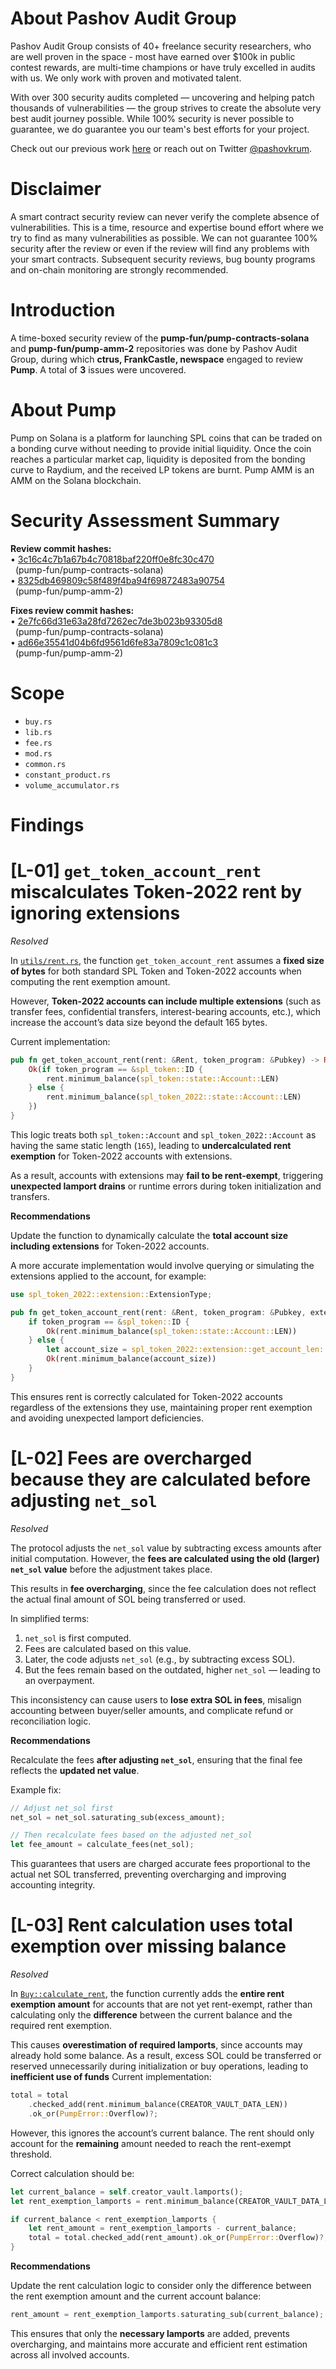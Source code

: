
# About Pashov Audit Group


Pashov Audit Group consists of 40+ freelance security researchers, who are well proven in the space - most have earned over $100k in public contest rewards, are multi-time champions or have truly excelled in audits with us. We only work with proven and motivated talent.

With over 300 security audits completed — uncovering and helping patch thousands of vulnerabilities — the group strives to create the absolute very best audit journey possible. While 100% security is never possible to guarantee, we do guarantee you our team's best efforts for your project. 

Check out our previous work [here](https://github.com/pashov/audits) or reach out on Twitter [@pashovkrum](https://twitter.com/pashovkrum).
    

# Disclaimer


A smart contract security review can never verify the complete absence of vulnerabilities. This is a time, resource and expertise bound effort where we try to find as many vulnerabilities as possible. We can not guarantee 100% security after the review or even if the review will find any problems with your smart contracts. Subsequent security reviews, bug bounty programs and on-chain monitoring are strongly recommended.


# Introduction

<p>A time-boxed security review of the <strong>pump-fun/pump-contracts-solana</strong> and <strong>pump-fun/pump-amm-2</strong> repositories was done by Pashov Audit Group, during which <strong>ctrus, FrankCastle, newspace</strong> engaged to review <strong>Pump</strong>. A total of <strong>3</strong> issues were uncovered.</p>

# About Pump

<p>Pump on Solana is a platform for launching SPL coins that can be traded on a bonding curve without needing to provide initial liquidity. Once the coin reaches a particular market cap, liquidity is deposited from the bonding curve to Raydium, and the received LP tokens are burnt. Pump AMM is an AMM on the Solana blockchain.</p>

# Security Assessment Summary

**Review commit hashes:**<br>• [3c16c4c7b1a67b4c70818baf220ff0e8fc30c470](https://github.com/pump-fun/pump-contracts-solana/tree/3c16c4c7b1a67b4c70818baf220ff0e8fc30c470)<br>&nbsp;&nbsp;(pump-fun/pump-contracts-solana)<br>• [8325db469809c58f489f4ba94f69872483a90754](https://github.com/pump-fun/pump-amm-2/tree/8325db469809c58f489f4ba94f69872483a90754)<br>&nbsp;&nbsp;(pump-fun/pump-amm-2)

**Fixes review commit hashes:**<br>• [2e7fc66d31e63a28fd7262ec7de3b023b93305d8](https://github.com/pump-fun/pump-contracts-solana/tree/2e7fc66d31e63a28fd7262ec7de3b023b93305d8)<br>&nbsp;&nbsp;(pump-fun/pump-contracts-solana)<br>• [ad66e35541d04b6fd9561d6fe83a7809c1c081c3](https://github.com/pump-fun/pump-amm-2/tree/ad66e35541d04b6fd9561d6fe83a7809c1c081c3)<br>&nbsp;&nbsp;(pump-fun/pump-amm-2)




# Scope

- `buy.rs`
- `lib.rs`
- `fee.rs`
- `mod.rs`
- `common.rs`
- `constant_product.rs`
- `volume_accumulator.rs`

# Findings



# [L-01] `get_token_account_rent` miscalculates Token-2022 rent by ignoring extensions

_Resolved_

In [`utils/rent.rs`](https://github.com/pump-fun/pump-amm-2/blob/8325db469809c58f489f4ba94f69872483a90754/programs/pump-amm/src/utils/rent.rs#L50), the function `get_token_account_rent` assumes a **fixed size of bytes** for both standard SPL Token and Token-2022 accounts when computing the rent exemption amount.

However, **Token-2022 accounts can include multiple extensions** (such as transfer fees, confidential transfers, interest-bearing accounts, etc.), which increase the account’s data size beyond the default 165 bytes.

Current implementation:

```rust
pub fn get_token_account_rent(rent: &Rent, token_program: &Pubkey) -> Result<u64> {
    Ok(if token_program == &spl_token::ID {
        rent.minimum_balance(spl_token::state::Account::LEN)
    } else {
        rent.minimum_balance(spl_token_2022::state::Account::LEN)
    })
}
```

This logic treats both `spl_token::Account` and `spl_token_2022::Account` as having the same static length (`165`), leading to **undercalculated rent exemption** for Token-2022 accounts with extensions.

As a result, accounts with extensions may **fail to be rent-exempt**, triggering **unexpected lamport drains** or runtime errors during token initialization and transfers.

**Recommendations**

Update the function to dynamically calculate the **total account size including extensions** for Token-2022 accounts.

A more accurate implementation would involve querying or simulating the extensions applied to the account, for example:

```rust
use spl_token_2022::extension::ExtensionType;

pub fn get_token_account_rent(rent: &Rent, token_program: &Pubkey, extensions: &[ExtensionType]) -> Result<u64> {
    if token_program == &spl_token::ID {
        Ok(rent.minimum_balance(spl_token::state::Account::LEN))
    } else {
        let account_size = spl_token_2022::extension::get_account_len::<spl_token_2022::state::Account>(extensions);
        Ok(rent.minimum_balance(account_size))
    }
}
```

This ensures rent is correctly calculated for Token-2022 accounts regardless of the extensions they use, maintaining proper rent exemption and avoiding unexpected lamport deficiencies.



# [L-02] Fees are overcharged because they are calculated before adjusting `net_sol`

_Resolved_

The protocol adjusts the `net_sol` value by subtracting excess amounts after initial computation. However, the **fees are calculated using the old (larger) `net_sol` value** before the adjustment takes place.

This results in **fee overcharging**, since the fee calculation does not reflect the actual final amount of SOL being transferred or used.

In simplified terms:

1. `net_sol` is first computed.
2. Fees are calculated based on this value.
3. Later, the code adjusts `net_sol` (e.g., by subtracting excess SOL).
4. But the fees remain based on the outdated, higher `net_sol` — leading to an overpayment.

This inconsistency can cause users to **lose extra SOL in fees**, misalign accounting between buyer/seller amounts, and complicate refund or reconciliation logic.

**Recommendations**

Recalculate the fees **after adjusting `net_sol`**, ensuring that the final fee reflects the **updated net value**.

Example fix:

```rust
// Adjust net_sol first
net_sol = net_sol.saturating_sub(excess_amount);

// Then recalculate fees based on the adjusted net_sol
let fee_amount = calculate_fees(net_sol);
```

This guarantees that users are charged accurate fees proportional to the actual net SOL transferred, preventing overcharging and improving accounting integrity.



# [L-03] Rent calculation uses total exemption over missing balance

_Resolved_

In [`Buy::calculate_rent`](https://github.com/pump-fun/pump-contracts-solana/pull/99/files#diff-53abacb17a0e41134c0f871af33a9e8a4065871c446ee825bfee2bb8fe7d2047R1311-R1338), the function currently adds the **entire rent exemption amount** for accounts that are not yet rent-exempt, rather than calculating only the **difference** between the current balance and the required rent exemption.

This causes **overestimation of required lamports**, since accounts may already hold some balance. As a result, excess SOL could be transferred or reserved unnecessarily during initialization or buy operations, leading to **inefficient use of funds** 
Current implementation:

```rust
total = total
    .checked_add(rent.minimum_balance(CREATOR_VAULT_DATA_LEN))
    .ok_or(PumpError::Overflow)?;
```

However, this ignores the account’s current balance. The rent should only account for the **remaining** amount needed to reach the rent-exempt threshold.

Correct calculation should be:

```rust
let current_balance = self.creator_vault.lamports();
let rent_exemption_lamports = rent.minimum_balance(CREATOR_VAULT_DATA_LEN);

if current_balance < rent_exemption_lamports {
    let rent_amount = rent_exemption_lamports - current_balance;
    total = total.checked_add(rent_amount).ok_or(PumpError::Overflow)?;
}
```

**Recommendations**

Update the rent calculation logic to consider only the difference between the rent exemption amount and the current account balance:

```rust
rent_amount = rent_exemption_lamports.saturating_sub(current_balance);
```

This ensures that only the **necessary lamports** are added, prevents overcharging, and maintains more accurate and efficient rent estimation across all involved accounts.

